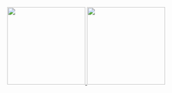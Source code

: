 <div>
<a href="https://github.com/seu-usuário-aqui">
<img height="180em" src="https://github-readme-stats.vercel.app/api/top-langs/?username=33jonatassilva&layout=compact&langs_count=7&theme=dark"/>
<img height="180em" src="https://github-readme-stats.vercel.app/api?username=seu-33jonatassilva&show_icons=true&theme=dark&include_all_commits=true&count_private=true"/>
</div>
